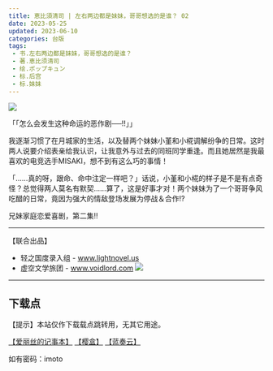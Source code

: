 ```yaml
---
title: 恵比須清司 | 左右两边都是妹妹，哥哥想选的是谁？ 02
date: 2023-05-25
updated: 2023-06-10
categories: 台版
tags: 
 - 书.左右两边都是妹妹，哥哥想选的是谁？
 - 著.恵比须清司
 - 绘.ポップキュン
 - 标.后宫
 - 标.妹妹
---
```


![](https://cdn-ching-win.fonlego.com//upload_files/fonlego-rwd/prodpic/D_40126202.jpg)

「「怎么会发生这种命运的恶作剧──!!」」

我逐渐习惯了在月城家的生活，以及替两个妹妹小堇和小椛调解纷争的日常。这时两人说要介绍表亲给我认识，让我意外与过去的同班同学重逢。而且她居然是我最喜欢的电竞选手MISAKI，想不到有这么巧的事情！

「……真的呀，跟命、命中注定一样吧？」话说，小堇和小椛的样子是不是有点奇怪？总觉得两人莫名有默契……算了，这是好事才对！两个妹妹为了一个哥哥争风吃醋的日常，竟因为强大的情敌登场发展为停战＆合作!?

兄妹家庭恋爱喜剧，第二集!!

---

【联合出品】

- 轻之国度录入组 -
www.lightnovel.us
- 虚空文学旅团 -
www.voidlord.com
![](https://cdn.staticaly.com/gh/Minami926494/EPUB-COVER@main/logo.webp)

---

## 下载点

【提示】本站仅作下载载点跳转用，无其它用途。

[【爱丽丝的记事本】](https://drive.noire.cc/s/M0X0uX?password=imoto) [【樱盒】](https://sakuradrive.com/s/GQmfA?password=imoto) [【蓝奏云】](https://qtqt.lanzoum.com/b018x70oj)

如有密码：imoto